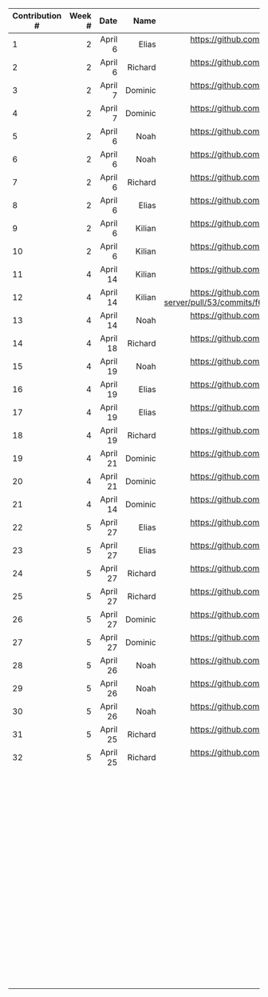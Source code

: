 | Contribution # |   Week # |                 Date |         Name |                                                                                                                                                                                                                                                                                                                                         GitHub Issue |
|----------------|---------:|---------------------:|-------------:|-----------------------------------------------------------------------------------------------------------------------------------------------------------------------------------------------------------------------------------------------------------------------------------------------------------------------------------------------------:|
| 1              |   2    	 |              April 6 |        Elias |                                                                                                                                                                                                                                                                          https://github.com/sopra-fs23-group-27/sopra-fs23-group-27-server/issues/47 |
| 2              |   2    	 |              April 6 |      Richard |                                                                                                                                                                                                                                                                          https://github.com/sopra-fs23-group-27/sopra-fs23-group-27-server/issues/20 |
| 3              |   2    	 |              April 7 |      Dominic |                                                                                                                                                                                                                                                                          https://github.com/sopra-fs23-group-27/sopra-fs23-group-27-client/issues/16 |
| 4              |   2    	 |              April 7 |      Dominic |                                                                                                                                                                                                                                                                          https://github.com/sopra-fs23-group-27/sopra-fs23-group-27-client/issues/14 |
| 5              |   2    	 |              April 6 |         Noah |                                                                                                                                                                                                                                                                          https://github.com/sopra-fs23-group-27/sopra-fs23-group-27-client/issues/33 |
| 6              |   2    	 |              April 6 |         Noah |                                                                                                                                                                                                                                                                           https://github.com/sopra-fs23-group-27/sopra-fs23-group-27-client/issues/7 |
| 7              |   2    	 |              April 6 |      Richard |                                                                                                                                                                                                                                                                          https://github.com/sopra-fs23-group-27/sopra-fs23-group-27-server/issues/21 |
| 8              |   2    	 |              April 6 |        Elias |                                                                                                                                                                                                                                                                          https://github.com/sopra-fs23-group-27/sopra-fs23-group-27-server/issues/41 |
| 9              |  2     	 |            April 6 	 |     Kilian 	 |                                                                                                                                                                                                                                                                            https://github.com/sopra-fs23-group-27/sopra-fs23-group-27-server/pull/49 |
| 10             |  2     	 |            April 6 	 |     Kilian 	 |                                                                                                                                                                                                                                                                          https://github.com/sopra-fs23-group-27/sopra-fs23-group-27-server/issues/39 |
| 11             |  4     	 |             April 14 |    Kilian  	 |                                                                                                                                                                                                                                                                            https://github.com/sopra-fs23-group-27/sopra-fs23-group-27-server/pull/53 |
| 12             |  4     	 |             April 14 |    Kilian  	 |                                                                                                                                                                                                                           https://github.com/sopra-fs23-group-27/sopra-fs23-group-27-server/pull/53/commits/f6b90cb79974c3dbefcfec51df9da42a721c3aba |
| 13             | 4      	 |            April 14	 |     Noah   	 |                                                                                                                                                                                                                                                                        https://github.com/sopra-fs23-group-27/sopra-fs23-group-27-client/issues/8  	 |
| 14             |   4    	 |             April 18 |      Richard |                                                                                                                                                                                                                                                                          https://github.com/sopra-fs23-group-27/sopra-fs23-group-27-server/issues/44 |
| 15             |  4     	 |            April 19	 |    Noah    	 |                                                                                                                                                                                                                                                                          https://github.com/sopra-fs23-group-27/sopra-fs23-group-27-client/issues/12 |
| 	16            | 4      	 |       April 19     	 |       Elias	 |                                                                                                                                                                                                                                                                         https://github.com/sopra-fs23-group-27/sopra-fs23-group-27-server/issues/57	 |
| 	17            | 4      	 |       April 19     	 | Elias      	 |                                                                                                                                                  https://github.com/sopra-fs23-group-27/sopra-fs23-group-27-server/issues/48                                                                                                                       	 |
| 18             |   4    	 |             April 19 |      Richard |                                                                                                                                                                                                                                                                          https://github.com/sopra-fs23-group-27/sopra-fs23-group-27-server/issues/56 |
| 19	            | 4      	 |     April 21       	 |   Dominic  	 | https://github.com/sopra-fs23-group-27/sopra-fs23-group-27-client/issues/1                                                                                                                                                                                                                                                                         	 |
| 20             |  4     	 |       April 21     	 |     Dominic	 |                                        https://github.com/sopra-fs23-group-27/sopra-fs23-group-27-client/issues/2                                                                                                                                                                                                                                  	 |
| 	21            |  4     	 |        April 14    	 |   Dominic  	 |                                           https://github.com/sopra-fs23-group-27/sopra-fs23-group-27-client/issues/15                                                                                                                                                                                                                              	 |
| 22	            | 5      	 | April 27           	 |       Elias	 |                                                                                                                                                                                                                                                                         https://github.com/sopra-fs23-group-27/sopra-fs23-group-27-server/issues/40	 |
| 23	            | 5      	 |            April 27	 |       Elias	 |                                                                       https://github.com/sopra-fs23-group-27/sopra-fs23-group-27-server/issues/43                                                                                                                                                                                                  	 |
| 24	            | 5      	 |            April 27	 |     Richard	 |                                                                       https://github.com/sopra-fs23-group-27/sopra-fs23-group-27-server/issues/45                                                                                                                                                                                                  	 |
| 25	            | 5      	 |            April 27	 |     Richard	 |                                                                       https://github.com/sopra-fs23-group-27/sopra-fs23-group-27-server/issues/46                                                                                                                                                                                                  	 |
| 	26            |     5  	 |     April 27       	 |   Dominic  	 |                  https://github.com/sopra-fs23-group-27/sopra-fs23-group-27-client/issues/32                                                                                                                                                                                                                                                       	 |
| 	27            |     5  	 |       April 27     	 |    Dominic 	 |                               https://github.com/sopra-fs23-group-27/sopra-fs23-group-27-client/issues/26                                                                                                                                                                                                                                          	 |
| 28             |     5  	 |            April 26	 |    Noah    	 |                                                                                                                           https://github.com/sopra-fs23-group-27/sopra-fs23-group-27-client/issues/11                                                                                                                                              	 |
| 29             |     5  	 |            April 26	 |    Noah    	 |                                                                                                                https://github.com/sopra-fs23-group-27/sopra-fs23-group-27-client/issues/30                                                                                                                                                         	 |
| 30             |     5  	 |            April 26	 |    Noah    	 |                                                                                                                            https://github.com/sopra-fs23-group-27/sopra-fs23-group-27-client/issues/31                                                                                                                                             	 |
| 31             |       5	 |             April 25 |      Richard |                                                                                                                                                                                                                                                                          https://github.com/sopra-fs23-group-27/sopra-fs23-group-27-server/issues/60 |
| 32             |       5	 |             April 25 |      Richard |                                                                                                                                                                                                                                                                          https://github.com/sopra-fs23-group-27/sopra-fs23-group-27-server/issues/63 |
| 	              |        	 |                    	 |            	 |                                                                                                                                                                                                                                                                                                                                                    	 |
| 	              |        	 |                    	 |            	 |                                                                                                                                                                                                                                                                                                                                                    	 |
| 	              |        	 |                    	 |            	 |                                                                                                                                                                                                                                                                                                                                                    	 |
| 	              |        	 |                    	 |            	 |                                                                                                                                                                                                                                                                                                                                                    	 |
| 	              |        	 |                    	 |            	 |                                                                                                                                                                                                                                                                                                                                                    	 |
| 	              |        	 |                    	 |            	 |                                                                                                                                                                                                                                                                                                                                                    	 |
| 	              |        	 |                    	 |            	 |                                                                                                                                                                                                                                                                                                                                                    	 |
| 	              |        	 |                    	 |            	 |                                                                                                                                                                                                                                                                                                                                                    	 |
| 	              |        	 |                    	 |            	 |                                                                                                                                                                                                                                                                                                                                                    	 |
| 	              |        	 |                    	 |            	 |                                                                                                                                                                                                                                                                                                                                                    	 |
| 	              |        	 |                    	 |            	 |                                                                                                                                                                                                                                                                                                                                                    	 |
| 	              |        	 |                    	 |            	 |                                                                                                                                                                                                                                                                                                                                                    	 |
| 	              |        	 |                    	 |            	 |                                                                                                                                                                                                                                                                                                                                                    	 |
| 	              |        	 |                    	 |            	 |                                                                                                                                                                                                                                                                                                                                                    	 |
| 	              |        	 |                    	 |            	 |                                                                                                                                                                                                                                                                                                                                                    	 |
| 	              |        	 |                    	 |            	 |                                                                                                                                                                                                                                                                                                                                                    	 |
| 	              |        	 |                    	 |            	 |                                                                                                                                                                                                                                                                                                                                                    	 |
| 	              |        	 |                    	 |            	 |                                                                                                                                                                                                                                                                                                                                                    	 |
| 	              |        	 |                    	 |            	 |                                                                                                                                                                                                                                                                                                                                                    	 |
| 	              |        	 |                    	 |            	 |                                                                                                                                                                                                                                                                                                                                                    	 |
| 	              |        	 |                    	 |            	 |                                                                                                                                                                                                                                                                                                                                                    	 |
| 	              |        	 |                    	 |            	 |                                                                                                                                                                                                                                                                                                                                                    	 |
| 	              |        	 |                    	 |            	 |                                                                                                                                                                                                                                                                                                                                                    	 |
| 	              |        	 |                    	 |            	 |                                                                                                                                                                                                                                                                                                                                                    	 |
| 	              |        	 |                    	 |            	 |                                                                                                                                                                                                                                                                                                                                                    	 |
| 	              |        	 |                    	 |            	 |                                                                                                                                                                                                                                                                                                                                                    	 |
| 	              |        	 |                    	 |            	 |                                                                                                                                                                                                                                                                                                                                                    	 |
| 	              |        	 |                    	 |            	 |                                                                                                                                                                                                                                                                                                                                                    	 |
| 	              |        	 |                    	 |            	 |                                                                                                                                                                                                                                                                                                                                                    	 |
| 	              |        	 |                    	 |            	 |                                                                                                                                                                                                                                                                                                                                                    	 |
| 	              |        	 |                    	 |            	 |                                                                                                                                                                                                                                                                                                                                                    	 |
| 	              |        	 |                    	 |            	 |                                                                                                                                                                                                                                                                                                                                                    	 |
| 	              |        	 |                    	 |            	 |                                                                                                                                                                                                                                                                                                                                                    	 |
| 	              |        	 |                    	 |            	 |                                                                                                                                                                                                                                                                                                                                                    	 |
| 	              |        	 |                    	 |            	 |                                                                                                                                                                                                                                                                                                                                                    	 |
| 	              |        	 |                    	 |            	 |                                                                                                                                                                                                                                                                                                                                                    	 |
| 	              |        	 |                    	 |            	 |                                                                                                                                                                                                                                                                                                                                                    	 |
| 	              |        	 |                    	 |            	 |                                                                                                                                                                                                                                                                                                                                                    	 |
| 	              |        	 |                    	 |            	 |                                                                                                                                                                                                                                                                                                                                                    	 |
| 	              |        	 |                    	 |            	 |                                                                                                                                                                                                                                                                                                                                                    	 |
| 	              |        	 |                    	 |            	 |                                                                                                                                                                                                                                                                                                                                                    	 |
| 	              |        	 |                    	 |            	 |                                                                                                                                                                                                                                                                                                                                                    	 |
| 	              |        	 |                    	 |            	 |                                                                                                                                                                                                                                                                                                                                                    	 |
| 	              |        	 |                    	 |            	 |                                                                                                                                                                                                                                                                                                                                                    	 |
| 	              |        	 |                    	 |            	 |                                                                                                                                                                                                                                                                                                                                                    	 |
| 	              |        	 |                    	 |            	 |                                                                                                                                                                                                                                                                                                                                                    	 |
| 	              |        	 |                    	 |            	 |                                                                                                                                                                                                                                                                                                                                                    	 |
| 	              |        	 |                    	 |            	 |                                                                                                                                                                                                                                                                                                                                                    	 |
| 	              |        	 |                    	 |            	 |                                                                                                                                                                                                                                                                                                                                                    	 |
| 	              |        	 |                    	 |            	 |                                                                                                                                                                                                                                                                                                                                                    	 |
| 	              |        	 |                    	 |            	 |                                                                                                                                                                                                                                                                                                                                                    	 |
| 	              |        	 |                    	 |            	 |                                                                                                                                                                                                                                                                                                                                                    	 |
| 	              |        	 |                    	 |            	 |                                                                                                                                                                                                                                                                                                                                                    	 |
| 	              |        	 |                    	 |            	 |                                                                                                                                                                                                                                                                                                                                                    	 |
| 	              |        	 |                    	 |            	 |                                                                                                                                                                                                                                                                                                                                                    	 |
| 	              |        	 |                    	 |            	 |                                                                                                                                                                                                                                                                                                                                                    	 |
| 	              |        	 |                    	 |            	 |                                                                                                                                                                                                                                                                                                                                                    	 |
| 	              |        	 |                    	 |            	 |                                                                                                                                                                                                                                                                                                                                                    	 |
| 	              |        	 |                    	 |            	 |                                                                                                                                                                                                                                                                                                                                                    	 |
| 	              |        	 |                    	 |            	 |                                                                                                                                                                                                                                                                                                                                                    	 |
| 	              |        	 |                    	 |            	 |                                                                                                                                                                                                                                                                                                                                                    	 |
| 	              |        	 |                    	 |            	 |                                                                                                                                                                                                                                                                                                                                                    	 |
| 	              |        	 |                    	 |            	 |                                                                                                                                                                                                                                                                                                                                                    	 |
| 	              |        	 |                    	 |            	 |                                                                                                                                                                                                                                                                                                                                                    	 |
| 	              |        	 |                    	 |            	 |                                                                                                                                                                                                                                                                                                                                                    	 |
| 	              |        	 |                    	 |            	 |                                                                                                                                                                                                                                                                                                                                                    	 |
| 	              |        	 |                    	 |            	 |                                                                                                                                                                                                                                                                                                                                                    	 |
| 	              |        	 |                    	 |            	 |                                                                                                                                                                                                                                                                                                                                                    	 |
| 	              |        	 |                    	 |            	 |                                                                                                                                                                                                                                                                                                                                                    	 |
| 	              |        	 |                    	 |            	 |                                                                                                                                                                                                                                                                                                                                                    	 |
| 	              |        	 |                    	 |            	 |                                                                                                                                                                                                                                                                                                                                                    	 |
| 	              |        	 |                    	 |            	 |                                                                                                                                                                                                                                                                                                                                                    	 |
| 	              |        	 |                    	 |            	 |                                                                                                                                                                                                                                                                                                                                                    	 |
